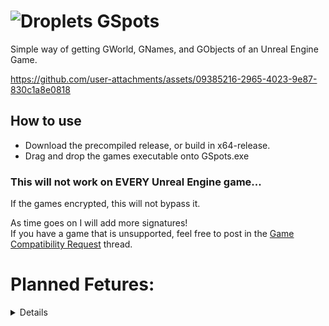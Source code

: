 # ![Droplets](https://github.com/user-attachments/assets/b78ae8fe-da35-414b-a720-cf7c7241ddd0) GSpots

Simple way of getting GWorld, GNames, and GObjects of an Unreal Engine Game.

https://github.com/user-attachments/assets/09385216-2965-4023-9e87-830c1a8e0818

## How to use

- Download the precompiled release, or build in x64-release.  
- Drag and drop the games executable onto GSpots.exe

### This will not work on EVERY Unreal Engine game...

If the games encrypted, this will not bypass it. 

As time goes on I will add more signatures!  
If you have a game that is unsupported, feel free to post in the [Game Compatibility Request](https://github.com/Do0ks/GSpots/issues/1) thread. 

# Planned Fetures:
<details>
  
  ## Soon:  
  
  - Add automatic fetching of the Unreal Engine Version the game is built with (though this will work better with the "later" update listed below).
  
  - Add XOR encryption calculations with padding if applicable.

  ## Later:  

  - Try to pre calculate point of interest pointer chains such as the player class while the games running. This should function like before (you'll just need the game running before dropping the games exe onto G Spots.exe)
  
</details>
